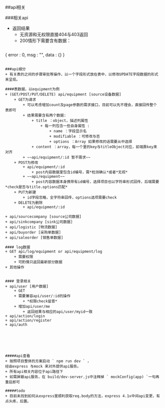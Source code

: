 ##api相关

###相关api
+ 返回结果
    + 无资源和无权限直接404与403返回
    + 200情形下需要含有数据：
    ```
{
      error : 0,
      msg : "",
      data : {}
}
```

###api细分
+ 有关表的之间的步骤审批等操作，以一个字段形式放在表中，以修改UPDATE字段数据的形式来呈现。

####表数据，以equipment为例
+ (GET/POST/PUT/DELETE) api/equipment [source设备数据]
    + GET为请求
        + 可以考虑增加count及page参数的需求接口，目前可以先不理会，直接回传整个表即可
        + 结果需要含有两个数据:
            + title ：object，描述列属性
                + 每一列包含一些自身属性 :
                    + name ：字段显示名
                    + modifiable ：可修改与否
                    + options ：Array 如果修改的话需要从中选择
            + content ：array，每一个里的key与titleObject对应，前端靠key来对齐
        + ~~api/equipment/:id 暂不需求~~
    + POST为修改
        + api/equipment/:id
            + post内容数据里包含id编号，需*检测确认*或者*无视*
        + ~~api/equipment~~
            + post内容数据本身携带有id编号，选择项目也以字符串形式回传，后端需要*check是否与title.options匹配*
    + PUT为新建
        + id字段忽略，全字符串回传，options选项需要check
    + DELETE为删除
        + api/equipment/:id

+ api/sourcecompany [source公司数据]
+ api/sinkcompany [sink公司数据]
+ api/logistic [物流数据]
+ api/buyorder [采购单数据]
+ api/saleorder [销售单数据]

#### log数据
+ GET api/log/equipment or api/equipment/log
    + 需要权限
    + 可酌情只返回最新部分数据
+ 其他操作


#### 登录相关
+ api/user [用户数据]
    + GET
    + 需要兼容api/user/:id的操作
        + *权限check留意*
    + 增加api/user/me
        + 返回结果与相应的api/user/myid一致
+ api/action/login
+ api/action/register
+ api/auth






#####api查看
+ 按照项目整体的方案启动 ` npm run dev ` ，
经由express 与mock 来对外提供api服务。
+ 所有api相关内容位于api路径下
+ 如需屏蔽api服务，在 build/dev-server.js中注释掉 ` mockConfig(app) `一句再重启即可

#####todo
+ 目前未找到如何从express里顺利获取req.body的方法，express 4.1x中间api变更，有点头疼，后置。
